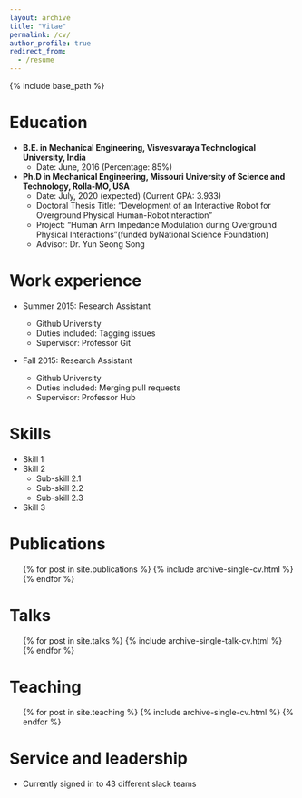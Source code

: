 ```yaml
---
layout: archive
title: "Vitae"
permalink: /cv/
author_profile: true
redirect_from:
  - /resume
---
```


{% include base_path %}

Education
======
* <b>B.E. in Mechanical Engineering, Visvesvaraya Technological University, India </b>
  * Date: June, 2016 (Percentage: 85%)
* <b>Ph.D in Mechanical Engineering, Missouri University of Science and Technology, Rolla-MO, USA </b>
  * Date: July, 2020 (expected) (Current GPA: 3.933)
  * Doctoral Thesis Title: “Development of an Interactive Robot for Overground Physical Human-RobotInteraction”
  * Project: “Human Arm Impedance Modulation during Overground Physical Interactions”(funded byNational Science Foundation)
  * Advisor: Dr. Yun Seong Song

Work experience
======
* Summer 2015: Research Assistant
  * Github University
  * Duties included: Tagging issues
  * Supervisor: Professor Git

* Fall 2015: Research Assistant
  * Github University
  * Duties included: Merging pull requests
  * Supervisor: Professor Hub
  
Skills
======
* Skill 1
* Skill 2
  * Sub-skill 2.1
  * Sub-skill 2.2
  * Sub-skill 2.3
* Skill 3

Publications
======
  <ul>{% for post in site.publications %}
    {% include archive-single-cv.html %}
  {% endfor %}</ul>
  
Talks
======
  <ul>{% for post in site.talks %}
    {% include archive-single-talk-cv.html %}
  {% endfor %}</ul>
  
Teaching
======
  <ul>{% for post in site.teaching %}
    {% include archive-single-cv.html %}
  {% endfor %}</ul>
  
Service and leadership
======
* Currently signed in to 43 different slack teams
